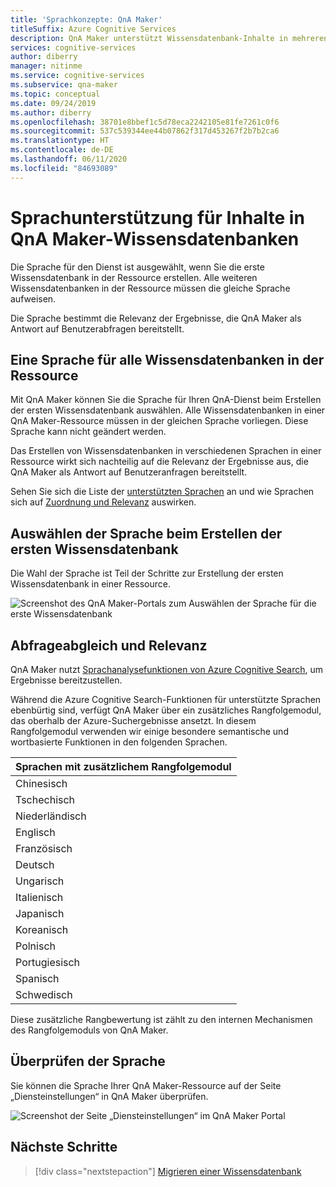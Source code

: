 ```yaml
---
title: 'Sprachkonzepte: QnA Maker'
titleSuffix: Azure Cognitive Services
description: QnA Maker unterstützt Wissensdatenbank-Inhalte in mehreren Sprachen. Allerdings sollte für jeden QnA Maker-Dienst eine einzelne Sprache festgelegt werden. Die erste Wissensdatenbank, die für einen bestimmten QnA Maker-Dienst erstellt wurde, bestimmt die Sprache dieses Diensts.
services: cognitive-services
author: diberry
manager: nitinme
ms.service: cognitive-services
ms.subservice: qna-maker
ms.topic: conceptual
ms.date: 09/24/2019
ms.author: diberry
ms.openlocfilehash: 38701e8bbef1c5d78eca2242105e81fe7261c0f6
ms.sourcegitcommit: 537c539344ee44b07862f317d453267f2b7b2ca6
ms.translationtype: HT
ms.contentlocale: de-DE
ms.lasthandoff: 06/11/2020
ms.locfileid: "84693089"
---
```

# <a name="language-support-of-knowledge-base-content-for-qna-maker"></a>Sprachunterstützung für Inhalte in QnA Maker-Wissensdatenbanken

Die Sprache für den Dienst ist ausgewählt, wenn Sie die erste Wissensdatenbank in der Ressource erstellen. Alle weiteren Wissensdatenbanken in der Ressource müssen die gleiche Sprache aufweisen.

Die Sprache bestimmt die Relevanz der Ergebnisse, die QnA Maker als Antwort auf Benutzerabfragen bereitstellt.

## <a name="one-language-for-all-knowledge-bases-in-resource"></a>Eine Sprache für alle Wissensdatenbanken in der Ressource

Mit QnA Maker können Sie die Sprache für Ihren QnA-Dienst beim Erstellen der ersten Wissensdatenbank auswählen. Alle Wissensdatenbanken in einer QnA Maker-Ressource müssen in der gleichen Sprache vorliegen. Diese Sprache kann nicht geändert werden.

Das Erstellen von Wissensdatenbanken in verschiedenen Sprachen in einer Ressource wirkt sich nachteilig auf die Relevanz der Ergebnisse aus, die QnA Maker als Antwort auf Benutzeranfragen bereitstellt.

Sehen Sie sich die Liste der [unterstützten Sprachen](../overview/language-support.md#languages-supported) an und wie Sprachen sich auf [Zuordnung und Relevanz](#query-matching-and-relevance) auswirken.

## <a name="select-language-when-creating-first-knowledge-base"></a>Auswählen der Sprache beim Erstellen der ersten Wissensdatenbank

Die Wahl der Sprache ist Teil der Schritte zur Erstellung der ersten Wissensdatenbank in einer Ressource.

![Screenshot des QnA Maker-Portals zum Auswählen der Sprache für die erste Wissensdatenbank](../media/language-support/select-language-when-creating-knowledge-base.png)

## <a name="query-matching-and-relevance"></a>Abfrageabgleich und Relevanz
QnA Maker nutzt [Sprachanalysefunktionen von Azure Cognitive Search](https://docs.microsoft.com/rest/api/searchservice/language-support), um Ergebnisse bereitzustellen.

Während die Azure Cognitive Search-Funktionen für unterstützte Sprachen ebenbürtig sind, verfügt QnA Maker über ein zusätzliches Rangfolgemodul, das oberhalb der Azure-Suchergebnisse ansetzt. In diesem Rangfolgemodul verwenden wir einige besondere semantische und wortbasierte Funktionen in den folgenden Sprachen.

|Sprachen mit zusätzlichem Rangfolgemodul|
|--|
|Chinesisch|
|Tschechisch|
|Niederländisch|
|Englisch|
|Französisch|
|Deutsch|
|Ungarisch|
|Italienisch|
|Japanisch|
|Koreanisch|
|Polnisch|
|Portugiesisch|
|Spanisch|
|Schwedisch|

Diese zusätzliche Rangbewertung ist zählt zu den internen Mechanismen des Rangfolgemoduls von QnA Maker.

## <a name="verify-language"></a>Überprüfen der Sprache

Sie können die Sprache Ihrer QnA Maker-Ressource auf der Seite „Diensteinstellungen“ in QnA Maker überprüfen.

![Screenshot der Seite „Diensteinstellungen“ im QnA Maker Portal](../media/language-support/language-knowledge-base.png)


## <a name="next-steps"></a>Nächste Schritte

> [!div class="nextstepaction"]
> [Migrieren einer Wissensdatenbank](../Tutorials/migrate-knowledge-base.md)
